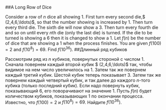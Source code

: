 ##A Long Row of Dice

Consider a row of $n$ dice all showing 1.
First turn every second die,$ (2,4,6,\ldots)$, so that the number showing is increased by 1. Then turn every third die. The sixth die will now show a 3. Then turn every fourth die and so on until every $n$th die (only the last die) is turned. If the die to be turned is showing a 6 then it is changed to show a 1.
Let $f(n)$ be the number of dice that are showing a 1 when the process finishes. You are given $f(100)=2$ and $f(10^8) = 69$.
Find $f(10^{36})$.
##Длинный ряд кубиков

Рассмотрим ряд из $n$ кубиков, повернутых стороной с числом 1.
Сначала повернем каждый второй кубик $ (2,4,6,\ldots)$ так, чтобы видимое на нем число увеличилось на 1. Затем так же повернем каждый третий кубик. Шестой кубик теперь показывает 3. Затем так же повернем каждый четвертый кубик, и так далее до каждого $n$-того кубика (только последний кубик). Если надо повернуть кубик, показывающий 6, его поворачивают на значение 1.
Пусть $f(n)$ будет количеством кубиков, показывающих 1 по окончании процесса. Известно, что $f(100)=2$ и $f(10^8) = 69$.
Найдите $f(10^{36})$.
